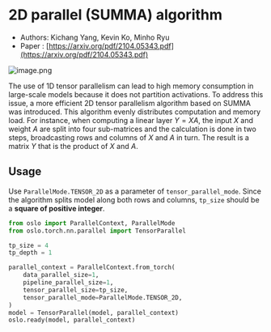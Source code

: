 # 2D parallel (SUMMA) algorithm
- Authors: Kichang Yang, Kevin Ko, Minho Ryu
- Paper : [https://arxiv.org/pdf/2104.05343.pdf](https://arxiv.org/pdf/2104.05343.pdf)

![image.png](2d_image/2d.png)

The use of 1D tensor parallelism can lead to high memory consumption in large-scale models because it does not partition activations.
To address this issue, a more efficient 2D tensor parallelism algorithm based on SUMMA was introduced. This algorithm evenly distributes computation and memory load.
For instance, when computing a linear layer $Y = XA$, the input $X$ and weight $A$ are split into four sub-matrices and the calculation is done in two steps, broadcasting rows and columns of $X$ and $A$ in turn.
The result is a matrix $Y$ that is the product of $X$ and $A$.

## Usage

Use `ParallelMode.TENSOR_2D` as a parameter of `tensor_parallel_mode`. Since the algorithm splits model along both rows and columns, `tp_size` should be a **square of positive integer**.

```python
from oslo import ParallelContext, ParallelMode
from oslo.torch.nn.parallel import TensorParallel

tp_size = 4
tp_depth = 1

parallel_context = ParallelContext.from_torch(
    data_parallel_size=1,
    pipeline_parallel_size=1,
    tensor_parallel_size=tp_size,
    tensor_parallel_mode=ParallelMode.TENSOR_2D,
)
model = TensorParallel(model, parallel_context)
oslo.ready(model, parallel_context)
```